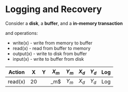 # Logging and Recovery
Consider a **disk**, a **buffer**, and a **in-memory transaction**

and operations:
- write(x) - write from memory to buffer
- read(x) - read from buffer to memory
- output(x) - write to disk from buffer
- input(x) - write to buffer from disk

| Action |  X  |  Y  |$X_m$|$Y_m$|$X_d$|$Y_d$| Log |
|:------:|:---:|:---:|:---:|:---:|:---:|:---:|:---:|
| read(x)|  20 |     |_m$|$Y_m$|$X_d$|$Y_d$| Log |
<!--stackedit_data:
eyJoaXN0b3J5IjpbMzQyOTc4MzY1LDYyNjY2NzA0NywtMTc4MT
EwMTg1N119
-->